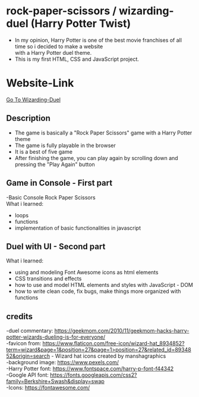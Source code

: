 # rock-paper-scissors / wizarding-duel (Harry Potter Twist)
* In my opinion, Harry Potter is one of the best movie franchises of all time so i decided to make a website<br /> with a Harry Potter duel theme. <br />
* This is my first HTML, CSS and JavaScript project.

# Website-Link
[Go To Wizarding-Duel](https://serblandon.github.io/rock-paper-scissors/)

## Description ##
* The game is basically a "Rock Paper Scissors" game with a Harry Potter theme
* The game is fully playable in the browser
* It is a best of five game
* After finishing the game, you can play again by scrolling down and pressing the "Play Again" button 

## Game in Console - First part ##
-Basic Console Rock Paper Scissors <br />
What i learned: <br />
* loops <br />
* functions <br />
* implementation of basic functionalities in javascript <br />

## Duel with UI - Second part ##
What i learned: <br />
* using and modeling Font Awesome icons as html elements
* CSS transitions and effects
* how to use and model HTML elements and styles with JavaScript - DOM 
* how to write clean code, fix bugs, make things more organized with functions

## credits ##
-duel commentary: https://geekmom.com/2010/11/geekmom-hacks-harry-potter-wizards-dueling-is-for-everyone/ <br />
-favicon from: https://www.flaticon.com/free-icon/wizard-hat_8934852?term=wizard&page=1&position=27&page=1>position=27&related_id=8934852&origin=search - Wizard hat icons created by manshagraphics <br />
-background image: https://www.pexels.com/ <br />
-Harry Potter font: https://www.fontspace.com/harry-p-font-f44342 <br />
-Google API font: https://fonts.googleapis.com/css2?family=Berkshire+Swash&display=swap <br />
-Icons: https://fontawesome.com/ <br />
